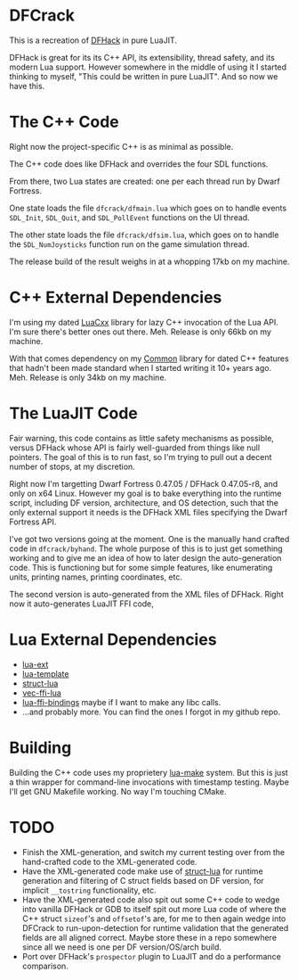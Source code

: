 # DFCrack #

This is a recreation of [DFHack](https://github.com/DFHack/dfhack) in pure LuaJIT.

DFHack is great for its its C++ API, its extensibility, thread safety, and its modern Lua support.
However somewhere in the middle of using it I started thinking to myself, "This could be written in pure LuaJIT".
And so now we have this.

# The C++ Code #

Right now the project-specific C++ is as minimal as possible.

The C++ code does like DFHack and overrides the four SDL functions.

From there, two Lua states are created: one per each thread run by Dwarf Fortress.

One state loads the file `dfcrack/dfmain.lua` which goes on to handle events `SDL_Init`, `SDL_Quit`, and `SDL_PollEvent` functions on the UI thread.

The other state loads the file `dfcrack/dfsim.lua`, which goes on to handle the `SDL_NumJoysticks` function run on the game simulation thread.

The release build of the result weighs in at a whopping 17kb on my machine.

# C++ External Dependencies #

I'm using my dated [LuaCxx](https://github.com/thenumbernine/LuaCxx) library for lazy C++ invocation of the Lua API.  I'm sure there's better ones out there.  Meh.  Release is only 66kb on my machine.

With that comes dependency on my [Common]( https://github.com/thenumbernine/Common) library for dated C++ features that hadn't been made standard when I started writing it 10+ years ago.  Meh. Release is only 34kb on my machine.

# The LuaJIT Code #

Fair warning, this code contains as little safety mechanisms as possible, versus DFHack whose API is fairly well-guarded from things like null pointers.  The goal of this is to run fast, so I'm trying to pull out a decent number of stops, at my discretion.

Right now I'm targetting Dwarf Fortress 0.47.05 / DFHack 0.47.05-r8, and only on x64 Linux.
However my goal is to bake everything into the runtime script, including DF version, architecture, and OS detection, such that the only external support it needs is the DFHack XML files specifying the Dwarf Fortress API.

I've got two versions going at the moment.  One is the manually hand crafted code in `dfcrack/byhand`.  The whole purpose of this is to just get something working and to give me an idea of how to later design the auto-generation code.
This is functioning but for some simple features, like enumerating units, printing names, printing coordinates, etc.

The second version is auto-generated from the XML files of DFHack.
Right now it auto-generates LuaJIT FFI code, 

# Lua External Dependencies #

- [lua-ext](https://github.com/thenumbernine/lua-ext)
- [lua-template](https://github.com/thenumbernine/lua-template)
- [struct-lua](https://github.com/thenumbernine/struct-lua)
- [vec-ffi-lua](https://github.com/thenumbernine/vec-ffi-lua) 
- [lua-ffi-bindings](https://github.com/thenumbernine/lua-ffi-bindings) maybe if I want to make any libc calls.
- ...and probably more.  You can find the ones I forgot in my github repo.

# Building #

Building the C++ code uses my proprietery [lua-make](https://github.com/thenumbernine/lua-make) system.
But this is just a thin wrapper for command-line invocations with timestamp testing.
Maybe I'll get GNU Makefile working.
No way I'm touching CMake.

# TODO #

- Finish the XML-generation, and switch my current testing over from the hand-crafted code to the XML-generated code.
- Have the XML-generated code make use of [struct-lua](https://github.com/thenumbernine/struct-lua) for runtime generation and filtering of C struct fields based on DF version, for implicit `__tostring` functionality, etc.
- Have the XML-generated code also spit out some C++ code to wedge into vanilla DFHack or GDB to itself spit out more Lua code of where the C++ struct `sizeof`'s and `offsetof`'s are, for me to then again wedge into DFCrack to run-upon-detection for runtime validation that the generated fields are all aligned correct. Maybe store these in a repo somewhere since all we need is one per DF version/OS/arch build.
- Port over DFHack's `prospector` plugin to LuaJIT and do a performance comparison.
